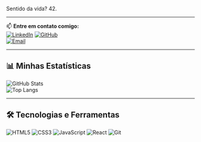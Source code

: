 Sentido da vida? 42.

---

📫 **Entre em contato comigo:**  
[![LinkedIn](https://img.shields.io/badge/-LinkedIn-0077B5?style=for-the-badge&logo=linkedin&logoColor=white)]([https://www.linkedin.com/in/seu-usuario/](https://www.linkedin.com/in/jo%C3%A3o-marcos-de-paula-guedes/))  
[![GitHub](https://img.shields.io/badge/-GitHub-181717?style=for-the-badge&logo=github&logoColor=white)](https://github.com/JoaoNoturno)  
[![Email](https://img.shields.io/badge/-Email-D14836?style=for-the-badge&logo=gmail&logoColor=white)](mailto:contatojmpg@gmail.com)  

---

## 📊 **Minhas Estatísticas**
![GitHub Stats](https://github-readme-stats.vercel.app/api?username=JoaoNoturno&show_icons=true&theme=dracula)  
![Top Langs](https://github-readme-stats.vercel.app/api/top-langs/?username=JoaoNoturno&layout=compact&theme=dracula)  

---

## 🛠 **Tecnologias e Ferramentas**
![HTML5](https://img.shields.io/badge/-HTML5-E34F26?style=flat-square&logo=html5&logoColor=white)
![CSS3](https://img.shields.io/badge/-CSS3-1572B6?style=flat-square&logo=css3)
![JavaScript](https://img.shields.io/badge/-JavaScript-F7DF1E?style=flat-square&logo=javascript&logoColor=black)
![React](https://img.shields.io/badge/-React-61DAFB?style=flat-square&logo=react&logoColor=black)
![Git](https://img.shields.io/badge/-Git-F05032?style=flat-square&logo=git&logoColor=white)

